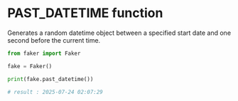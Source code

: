 # **PAST_DATETIME** function

Generates a random datetime object between a specified start date and one second before the current time.

```py
from faker import Faker

fake = Faker()

print(fake.past_datetime())

# result : 2025-07-24 02:07:29
```
